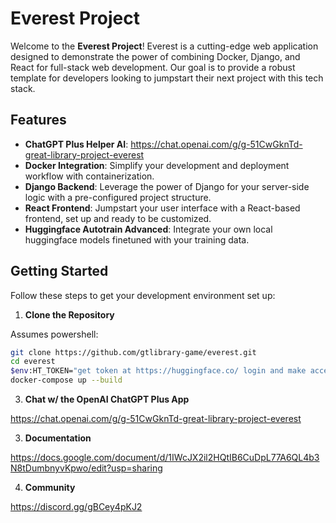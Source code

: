 # Everest Project

Welcome to the **Everest Project**! Everest is a cutting-edge web application designed to demonstrate the power of combining Docker, Django, and React for full-stack web development. Our goal is to provide a robust template for developers looking to jumpstart their next project with this tech stack.

## Features
- **ChatGPT Plus Helper AI**: https://chat.openai.com/g/g-51CwGknTd-great-library-project-everest
- **Docker Integration**: Simplify your development and deployment workflow with containerization.
- **Django Backend**: Leverage the power of Django for your server-side logic with a pre-configured project structure.
- **React Frontend**: Jumpstart your user interface with a React-based frontend, set up and ready to be customized.
- **Huggingface Autotrain Advanced**: Integrate your own local huggingface models finetuned with your training data.

## Getting Started

Follow these steps to get your development environment set up:

1. **Clone the Repository**

Assumes powershell:

   ```sh
   git clone https://github.com/gtlibrary-game/everest.git
   cd everest
   $env:HT_TOKEN="get token at https://huggingface.co/ login and make access token"
   docker-compose up --build
   ```

3. **Chat w/ the OpenAI ChatGPT Plus App**

https://chat.openai.com/g/g-51CwGknTd-great-library-project-everest

3. **Documentation**

https://docs.google.com/document/d/1IWcJX2il2HQtIB6CuDpL77A6QL4b3N8tDumbnyvKpwo/edit?usp=sharing

4. **Community**

https://discord.gg/gBCey4pKJ2

